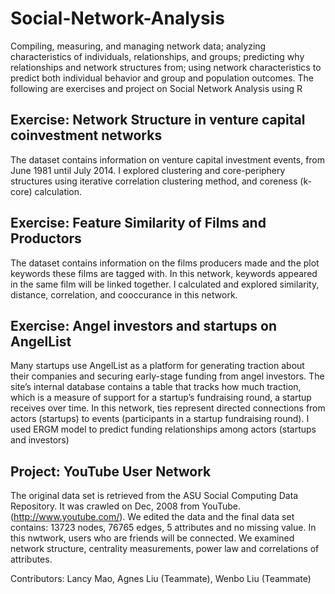 # Social-Network-Analysis
Compiling, measuring, and managing network data; analyzing characteristics of individuals, relationships, and groups; predicting why relationships and network structures from; using network characteristics to predict both individual behavior and group and population outcomes.
The following are exercises and project on Social Network Analysis using R

## Exercise: Network Structure in venture capital coinvestment networks
The dataset contains information on venture capital investment events, from June 1981 until July 2014.
I explored clustering and core-periphery structures using iterative correlation clustering method, and coreness (k-core) calculation.

## Exercise: Feature Similarity of Films and Productors
The dataset contains information on the films producers made and the plot keywords these films are tagged with.
In this network, keywords appeared in the same film will be linked together.
I calculated and explored similarity, distance, correlation, and cooccurance in this network.

## Exercise: Angel investors and startups on AngelList
Many startups use AngelList as a platform for generating traction about their companies and securing early-stage funding from angel investors. The site’s internal database contains a table that tracks how much traction, which is a measure of support for a startup’s fundraising round, a startup receives over time.
In this network, ties represent directed connections from actors (startups) to events (participants in a startup fundraising round).
I used ERGM model to predict funding relationships among actors (startups and investors)

## Project: YouTube User Network
The original data set is retrieved from the ASU Social Computing Data Repository. It was crawled on Dec, 2008 from YouTube. (http://www.youtube.com/). We edited the data and the final data set contains: 13723 nodes, 76765 edges, 5 attributes and no missing value. 
In this nwtwork, users who are friends will be connected.
We examined network structure, centrality measurements, power law and correlations of attributes.

Contributors: Lancy Mao, Agnes Liu (Teammate), Wenbo Liu (Teammate)

